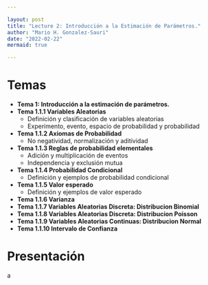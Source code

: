 ```yaml
---

layout: post
title: "Lecture 2: Introducción a la Estimación de Parámetros."
author: "Mario H. Gonzalez-Sauri"
date: "2022-02-22"
mermaid: true

---
```


<!--  FORMAT: https://github.com/adam-p/markdown-here/wiki/Markdown-Cheatsheet -->

# Temas


- **Tema 1: Introducción a la estimación de parámetros.**
- **Tema 1.1.1 Variables Aleatorias**
    - Definición y clasificación de variables aleatorias
    - Experimento, evento, espacio de probabilidad y probabilidad
- **Tema 1.1.2 Axiomas de Probabilidad**
    - No negatividad, normalización y aditividad
- **Tema 1.1.3 Reglas de probabilidad elementales**
    - Adición y multiplicación de eventos
    - Independencia y exclusión mutua
- **Tema 1.1.4 Probabilidad Condicional**
    - Definición y ejemplos de probabilidad condicional
- **Tema 1.1.5 Valor esperado**
    - Definición y ejemplos de valor esperado
- **Tema 1.1.6 Varianza**
- **Tema 1.1.7 Variables Aleatorias Discreta: Distribucion Binomial**
- **Tema 1.1.8 Variables Aleatorias Discreta: Distribucion Poisson**
- **Tema 1.1.9 Variables Aleatorias Continuas: Distribucion Normal**
- **Tema 1.1.10 Intervalo de Confianza**


# Presentación

a
























